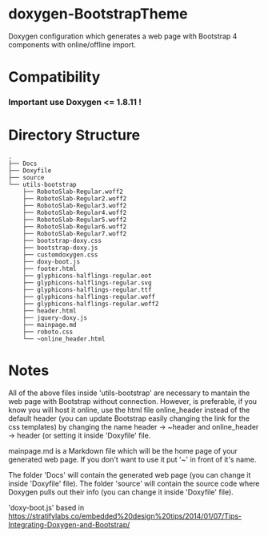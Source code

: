 # doxygen-BootstrapTheme
Doxygen configuration which generates a web page with Bootstrap 4 components with online/offline import.

# Compatibility
### Important use Doxygen <= 1.8.11 !

# Directory Structure
```
.
├── Docs
├── Doxyfile
├── source
└── utils-bootstrap
    ├── RobotoSlab-Regular.woff2
    ├── RobotoSlab-Regular2.woff2
    ├── RobotoSlab-Regular3.woff2
    ├── RobotoSlab-Regular4.woff2
    ├── RobotoSlab-Regular5.woff2
    ├── RobotoSlab-Regular6.woff2
    ├── RobotoSlab-Regular7.woff2
    ├── bootstrap-doxy.css
    ├── bootstrap-doxy.js
    ├── customdoxygen.css
    ├── doxy-boot.js
    ├── footer.html
    ├── glyphicons-halflings-regular.eot
    ├── glyphicons-halflings-regular.svg
    ├── glyphicons-halflings-regular.ttf
    ├── glyphicons-halflings-regular.woff
    ├── glyphicons-halflings-regular.woff2
    ├── header.html
    ├── jquery-doxy.js
    ├── mainpage.md
    ├── roboto.css
    └── ~online_header.html
```

# Notes
All of the above files inside 'utils-bootstrap' are necessary to mantain the web page with Bootstrap without connection.
However, is preferable, if you know you will host it online, use the html file online_header instead of the default header (you can update Bootstrap easily changing the link for the css templates) by changing the name header -> ~header and online_header -> header (or setting it inside 'Doxyfile' file.

mainpage.md is a Markdown file which will be the home page of your generated web page. If you don't want to use it put '~' in front of it's name.

The folder 'Docs' will contain the generated web page (you can change it inside 'Doxyfile' file).
The folder 'source' will contain the source code where Doxygen pulls out their info (you can change it inside 'Doxyfile' file).


'doxy-boot.js' based in https://stratifylabs.co/embedded%20design%20tips/2014/01/07/Tips-Integrating-Doxygen-and-Bootstrap/
